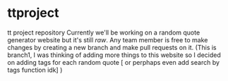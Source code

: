 # ttproject
tt project repository
Currently we'll be working on a random quote generator website but it's still *raw*. Any team member is free to make changes by creating a new branch and make pull requests on it. 
(This is branch1, I was thinking of adding more things to this website so I decided on adding tags for each random quote [ or perphaps even add search by tags function idk] )
